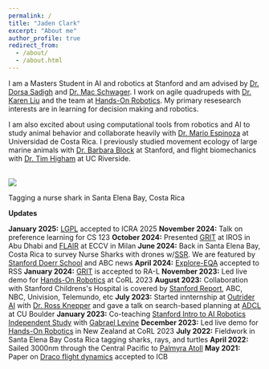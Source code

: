 ```yaml
---
permalink: /
title: "Jaden Clark"
excerpt: "About me"
author_profile: true
redirect_from: 
  - /about/
  - /about.html
---
```


I am a Masters Student in AI and robotics at Stanford and am advised by [Dr. Dorsa Sadigh](https://dorsa.fyi/) and [Dr. Mac Schwager](https://web.stanford.edu/~schwager/). I work on agile quadrupeds with [Dr. Karen Liu](https://engineering.stanford.edu/people/karen-liu) and the team at [Hands-On Robotics](https://handsonrobotics.org/about-us). My primary resesearch interests are in learning for decision making and robotics.

I am also excited about using computational tools from robotics and AI to study animal behavior and collaborate heavily with [Dr. Mario Espinoza](https://www.researchgate.net/profile/Mario-Espinoza-3) at Universidad de Costa Rica. I previously studied movement ecology of large marine animals with [Dr. Barbara Block](https://www.stanfordblocklab.org/) at Stanford, and flight biomechanics with [Dr. Tim Higham](https://biomechanics.ucr.edu/) at UC Riverside.

 <br/><img src='/images/jaden_nurseshark.png'>

 Tagging a nurse shark in Santa Elena Bay, Costa Rica

**Updates**

**January 2025:** [LGPL](https://lgpl-gaits.github.io) accepted to ICRA 2025
**November 2024:** Talk on preference learning for CS 123
**October 2024:** Presented [GRIT](https://ieeexplore.ieee.org/document/10403995) at IROS in Abu Dhabi and [FLAIR](https://arxiv.org/abs/2501.05717) at ECCV in Milan
**June 2024:** Back in Santa Elena Bay, Costa Rica to survey Nurse Sharks with drones w/[SSR](https://stanfordstudentrobotics.org/). We are featured by [Stanford Doerr School](https://woods.stanford.edu/news/pixels-protection-drones-offer-high-tech-lifeline-shark-conservation) and ABC news
**April 2024:** [Explore-EQA](https://explore-eqa.github.io/) accepted to RSS
**January 2024:** [GRIT](https://ieeexplore.ieee.org/document/10403995) is accepted to RA-L
**November 2023:** Led live demo for [Hands-On Robotics](https://handsonrobotics.org/) at CoRL 2023
**August 2023:** Collaboration with Stanford Childrens's Hospital is covered by [Stanford Report](https://news.stanford.edu/stories/2023/08/robo-dogs-unleash-fun-joy-stanford-hospital), ABC, NBC, Univision, Telemundo, etc
**July 2023:** Started innternship at [Outrider AI](https://www.outrider.ai/) with [Dr. Ross Knepper](https://rossknepper.com/) and gave a talk on search-based planning at [ADCL](https://www.cu-adcl.org/) at CU Boulder
**January 2023:** Co-teaching [Stanford Intro to AI Robotics Independent Study](https://pupper-independent-study.readthedocs.io/en/latest/) with [Gabrael Levine](https://www.gabrael.io/)
**December 2023:** Led live demo for [Hands-On Robotics](https://handsonrobotics.org/) in New Zealand at CoRL 2023
**July 2022:** Fieldwork in Santa Elena Bay Costa Rica tagging sharks, rays, and turtles
**April 2022:** Sailed 3000nm through the Central Pacific to [Palmyra Atoll](https://stanfordatsea2022.blogspot.com/2022/06/palmyra-review.html)
**May 2021:** Paper on [Draco flight dynamics](https://academic.oup.com/icb/article/61/2/579/6278350) accepted to ICB
